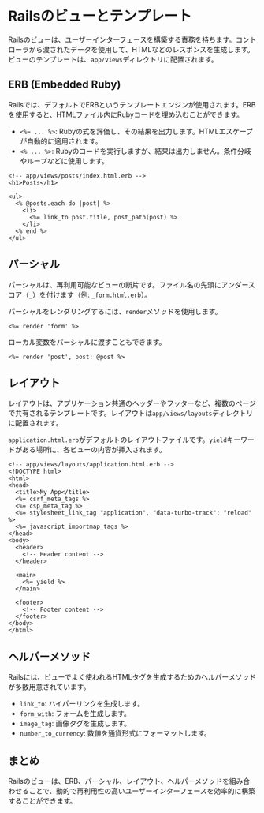 # Railsのビューとテンプレート

Railsのビューは、ユーザーインターフェースを構築する責務を持ちます。コントローラから渡されたデータを使用して、HTMLなどのレスポンスを生成します。ビューのテンプレートは、`app/views`ディレクトリに配置されます。

## ERB (Embedded Ruby)

Railsでは、デフォルトでERBというテンプレートエンジンが使用されます。ERBを使用すると、HTMLファイル内にRubyコードを埋め込むことができます。

-   `<%= ... %>`: Rubyの式を評価し、その結果を出力します。HTMLエスケープが自動的に適用されます。
-   `<% ... %>`: Rubyのコードを実行しますが、結果は出力しません。条件分岐やループなどに使用します。

```erb
<!-- app/views/posts/index.html.erb -->
<h1>Posts</h1>

<ul>
  <% @posts.each do |post| %>
    <li>
      <%= link_to post.title, post_path(post) %>
    </li>
  <% end %>
</ul>
```

## パーシャル

パーシャルは、再利用可能なビューの断片です。ファイル名の先頭にアンダースコア（`_`）を付けます（例: `_form.html.erb`）。

パーシャルをレンダリングするには、`render`メソッドを使用します。

```erb
<%= render 'form' %>
```

ローカル変数をパーシャルに渡すこともできます。

```erb
<%= render 'post', post: @post %>
```

## レイアウト

レイアウトは、アプリケーション共通のヘッダーやフッターなど、複数のページで共有されるテンプレートです。レイアウトは`app/views/layouts`ディレクトリに配置されます。

`application.html.erb`がデフォルトのレイアウトファイルです。`yield`キーワードがある場所に、各ビューの内容が挿入されます。

```erb
<!-- app/views/layouts/application.html.erb -->
<!DOCTYPE html>
<html>
<head>
  <title>My App</title>
  <%= csrf_meta_tags %>
  <%= csp_meta_tag %>
  <%= stylesheet_link_tag "application", "data-turbo-track": "reload" %>
  <%= javascript_importmap_tags %>
</head>
<body>
  <header>
    <!-- Header content -->
  </header>

  <main>
    <%= yield %>
  </main>

  <footer>
    <!-- Footer content -->
  </footer>
</body>
</html>
```

## ヘルパーメソッド

Railsには、ビューでよく使われるHTMLタグを生成するためのヘルパーメソッドが多数用意されています。

-   `link_to`: ハイパーリンクを生成します。
-   `form_with`: フォームを生成します。
-   `image_tag`: 画像タグを生成します。
-   `number_to_currency`: 数値を通貨形式にフォーマットします。

## まとめ

Railsのビューは、ERB、パーシャル、レイアウト、ヘルパーメソッドを組み合わせることで、動的で再利用性の高いユーザーインターフェースを効率的に構築することができます。